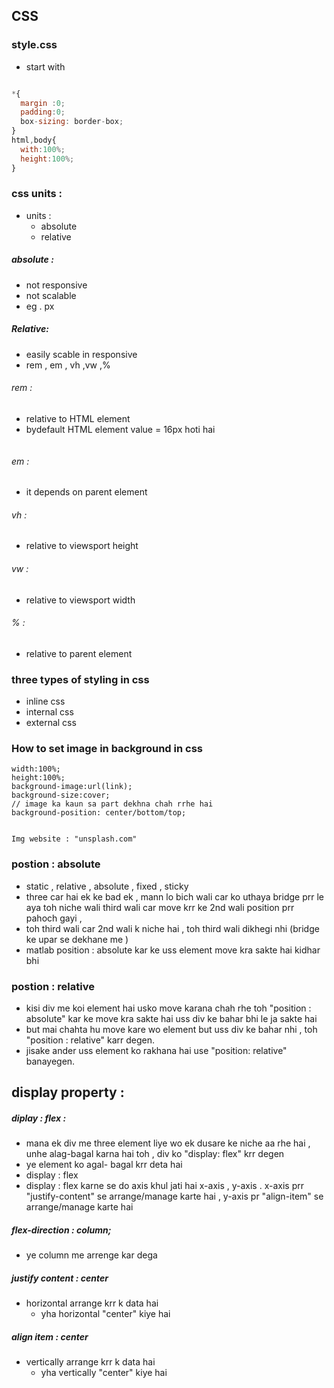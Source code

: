 ## CSS 

### style.css 
- start with
```js

*{
  margin :0;
  padding:0;
  box-sizing: border-box;
}
html,body{
  with:100%;
  height:100%;
}

```

### css units :
- units :
   - absolute
   - relative

##### absolute :
- not responsive
- not scalable
- eg . px

##### Relative:
- easily scable in responsive
- rem , em , vh ,vw ,%
###### rem : 
- relative to HTML element
- bydefault HTML element value = 16px hoti hai

![]()
###### em :
- it depends on parent element
![]()
###### vh :
- relative to viewsport height
![]()
###### vw :
- relative to viewsport width
![]()
###### % :
- relative to parent element
![]()
### three types of styling in css
- inline css
- internal css
- external css
### How to set image in background in css
```
width:100%;
height:100%;
background-image:url(link);
background-size:cover;
// image ka kaun sa part dekhna chah rrhe hai 
background-position: center/bottom/top;


Img website : "unsplash.com"
```
### postion : absolute 
- static , relative , absolute , fixed , sticky
- three car hai ek ke bad ek , mann lo bich wali car ko uthaya bridge prr le aya toh niche wali third wali car move krr ke 2nd wali position prr pahoch gayi ,
- toh third wali car 2nd wali k niche hai , toh third wali dikhegi nhi (bridge ke upar se dekhane me )
- matlab position : absolute kar ke uss element move kra sakte hai kidhar bhi
### postion : relative
- kisi div me koi element hai usko move karana chah rhe toh "position : absolute" kar ke move kra sakte hai uss div ke bahar bhi le ja sakte hai
- but mai chahta hu move kare wo element but uss div ke bahar nhi , toh "position : relative" karr degen.
- jisake ander uss element ko rakhana hai use "position: relative" banayegen.

## display property :
##### diplay : flex :
- mana ek div me three element liye wo ek dusare ke niche aa rhe hai , unhe alag-bagal karna hai toh , div ko "display: flex" krr degen
- ye element ko agal- bagal krr deta hai 
- display : flex
- display : flex karne se do axis khul jati hai x-axis , y-axis . x-axis prr "justify-content" se arrange/manage karte hai , y-axis pr "align-item" se arrange/manage karte hai
##### flex-direction : column;
- ye column me arrenge kar dega 
##### justify content : center 
- horizontal arrange krr k data hai
   - yha horizontal "center" kiye hai
##### align item : center
- vertically arrange krr k data hai
   - yha vertically "center" kiye hai

